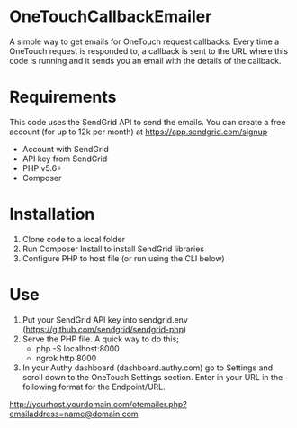 # OneTouchCallbackEmailer
A simple way to get emails for OneTouch request callbacks. Every time a OneTouch request is responded to,
a callback is sent to the URL where this code is running and it sends you an email with the details of the callback.

# Requirements
This code uses the SendGrid API to send the emails. You can create a free account (for up to 12k per month) at https://app.sendgrid.com/signup

* Account with SendGrid
* API key from SendGrid
* PHP v5.6+
* Composer

# Installation

1. Clone code to a local folder
2. Run Composer Install to install SendGrid libraries
3. Configure PHP to host file (or run using the CLI below)

# Use

1. Put your SendGrid API key into sendgrid.env (https://github.com/sendgrid/sendgrid-php)
2. Serve the PHP file. A quick way to do this;
   * php -S localhost:8000
   * ngrok http 8000
3. In your Authy dashboard (dashboard.authy.com) go to Settings and scroll down to the OneTouch Settings section. Enter in your URL in the following format for the Endpoint/URL.

http://yourhost.yourdomain.com/otemailer.php?emailaddress=name@domain.com